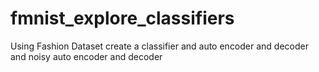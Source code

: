 # fmnist_explore_classifiers
Using Fashion Dataset create a classifier and auto encoder and decoder and noisy auto encoder and decoder
